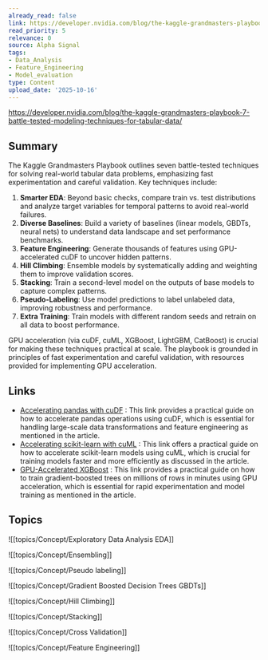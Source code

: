 ```yaml
---
already_read: false
link: https://developer.nvidia.com/blog/the-kaggle-grandmasters-playbook-7-battle-tested-modeling-techniques-for-tabular-data/
read_priority: 5
relevance: 0
source: Alpha Signal
tags:
- Data_Analysis
- Feature_Engineering
- Model_evaluation
type: Content
upload_date: '2025-10-16'
---
```


https://developer.nvidia.com/blog/the-kaggle-grandmasters-playbook-7-battle-tested-modeling-techniques-for-tabular-data/
## Summary

The Kaggle Grandmasters Playbook outlines seven battle-tested techniques for solving real-world tabular data problems, emphasizing fast experimentation and careful validation. Key techniques include:

1. **Smarter EDA**: Beyond basic checks, compare train vs. test distributions and analyze target variables for temporal patterns to avoid real-world failures.
2. **Diverse Baselines**: Build a variety of baselines (linear models, GBDTs, neural nets) to understand data landscape and set performance benchmarks.
3. **Feature Engineering**: Generate thousands of features using GPU-accelerated cuDF to uncover hidden patterns.
4. **Hill Climbing**: Ensemble models by systematically adding and weighting them to improve validation scores.
5. **Stacking**: Train a second-level model on the outputs of base models to capture complex patterns.
6. **Pseudo-Labeling**: Use model predictions to label unlabeled data, improving robustness and performance.
7. **Extra Training**: Train models with different random seeds and retrain on all data to boost performance.

GPU acceleration (via cuDF, cuML, XGBoost, LightGBM, CatBoost) is crucial for making these techniques practical at scale. The playbook is grounded in principles of fast experimentation and careful validation, with resources provided for implementing GPU acceleration.
## Links

- [Accelerating pandas with cuDF](https://colab.research.google.com/drive/1vlzvB981pej2RlKmXBUF1CNzyxl8YpJg?usp=sharing#scrollTo=p8MdG_7hthDD) : This link provides a practical guide on how to accelerate pandas operations using cuDF, which is essential for handling large-scale data transformations and feature engineering as mentioned in the article.
- [Accelerating scikit-learn with cuML](https://colab.research.google.com/github/rapidsai-community/showcase/blob/main/getting_started_tutorials/cuml_sklearn_colab_demo.ipynb) : This link offers a practical guide on how to accelerate scikit-learn models using cuML, which is crucial for training models faster and more efficiently as discussed in the article.
- [GPU-Accelerated XGBoost](https://colab.research.google.com/github/rapidsai-community/showcase/blob/main/getting_started_tutorials/cudf_pandas_colab_demo.ipynb) : This link provides a practical guide on how to train gradient-boosted trees on millions of rows in minutes using GPU acceleration, which is essential for rapid experimentation and model training as mentioned in the article.

## Topics

![[topics/Concept/Exploratory Data Analysis EDA]]

![[topics/Concept/Ensembling]]

![[topics/Concept/Pseudo labeling]]

![[topics/Concept/Gradient Boosted Decision Trees GBDTs]]

![[topics/Concept/Hill Climbing]]

![[topics/Concept/Stacking]]

![[topics/Concept/Cross Validation]]

![[topics/Concept/Feature Engineering]]